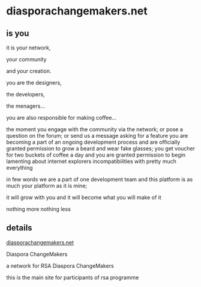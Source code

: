 # diasporachangemakers.net

## is you

it is your network,

your community

and your creation.

you are the designers,

the developers,

the menagers...

you are also responsible for making coffee...

the moment you engage with the community via the network; or pose a question on the forum; or send us a message asking for a feature you are becoming a part of an ongoing development process and are officially granted permission to grow a beard and wear fake glasses; you get voucher for two buckets of coffee a day and you are granted permission to begin lamenting about internet explorers incompatibilities with pretty much everything

in few words we are a part of one development team and this platform is as much your platform as it is mine;

it will grow with you and it will become what you will make of it

nothing more nothing less

## details

[diasporachangemakers.net](http://diasporachangemakers.net/)

Diaspora ChangeMakers

a network for RSA Diaspora ChangeMakers

this is the main site for participants of rsa programme
